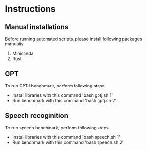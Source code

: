 # Instructions

## Manual installations

Before running automated scripts, please install following packages manually

1) Miniconda
2) Rust

## GPT

To run GPTJ benchmark, perform following steps

- Install libraries with this command 'bash gptj.sh 1'
- Run benchmark with this command 'bash gptj.sh 2'

## Speech recoginition

To run speech benchmark, perform following steps

- Install libraries with this command 'bash speech.sh 1'
- Run benchmark with this command 'bash speech.sh 2'




